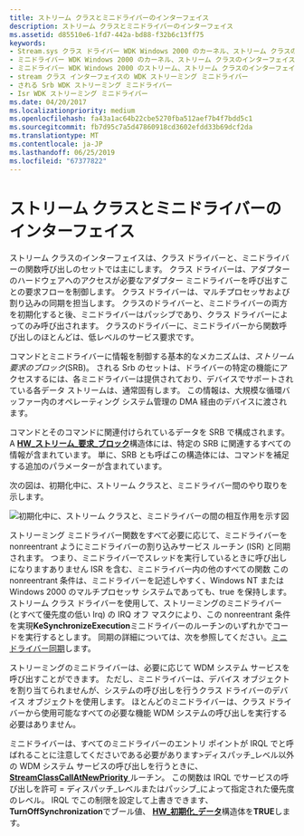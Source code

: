 ```yaml
---
title: ストリーム クラスとミニドライバーのインターフェイス
description: ストリーム クラスとミニドライバーのインターフェイス
ms.assetid: d85510e6-1fd7-442a-bd88-f32b6c13ff75
keywords:
- Stream.sys クラス ドライバー WDK Windows 2000 のカーネル、ストリーム クラスのインターフェイス
- ミニドライバー WDK Windows 2000 のカーネル、ストリーム クラスのインターフェイスのストリーミング
- ミニドライバー WDK Windows 2000 のストリーム、ストリーム クラスのインターフェイス
- stream クラス インターフェイスの WDK ストリーミング ミニドライバー
- される Srb WDK ストリーミング ミニドライバー
- Isr WDK ストリーミング ミニドライバー
ms.date: 04/20/2017
ms.localizationpriority: medium
ms.openlocfilehash: fa43a1ac64b22cbe5270fba512aef7b4f7bdd5c1
ms.sourcegitcommit: fb7d95c7a5d47860918cd3602efdd33b69dcf2da
ms.translationtype: MT
ms.contentlocale: ja-JP
ms.lasthandoff: 06/25/2019
ms.locfileid: "67377822"
---
```

# <a name="stream-class-and-minidriver-interface"></a>ストリーム クラスとミニドライバーのインターフェイス





ストリーム クラスのインターフェイスは、クラス ドライバーと、ミニドライバーの関数呼び出しのセットでは主にします。 クラス ドライバーは、アダプターのハードウェアへのアクセスが必要なアダプター ミニドライバーを呼び出すことの要求フローを制御します。 クラス ドライバーは、マルチプロセッサおよび割り込みの同期を担当します。 クラスのドライバーと、ミニドライバーの両方を初期化すると後、ミニドライバーはパッシブであり、クラス ドライバーによってのみ呼び出されます。 クラスのドライバーに、ミニドライバーから関数呼び出しのほとんどは、低レベルのサービス要求です。

コマンドとミニドライバーに情報を制御する基本的なメカニズムは、*ストリーム要求のブロック*(SRB)。 される Srb のセットは、ドライバーの特定の機能にアクセスするには、各ミニドライバーは提供されており、デバイスでサポートされている各データ ストリームは、通常固有します。 この情報は、大規模な循環バッファー内のオペレーティング システム管理の DMA 経由のデバイスに渡されます。

コマンドとそのコマンドに関連付けられているデータを SRB で構成されます。 A [ **HW\_ストリーム\_要求\_ブロック**](https://docs.microsoft.com/windows-hardware/drivers/ddi/content/strmini/ns-strmini-_hw_stream_request_block)構造体には、特定の SRB に関連するすべての情報が含まれています。 単に、SRB とも呼ばこの構造体には、コマンドを補足する追加のパラメーターが含まれています。

次の図は、初期化中に、ストリーム クラスと、ミニドライバー間のやり取りを示します。

![初期化中に、ストリーム クラスと、ミニドライバーの間の相互作用を示す図](images/stclassi.png)

ストリーミング ミニドライバー関数をすべて必要に応じて、ミニドライバーを nonreentrant ようにミニドライバーの割り込みサービス ルーチン (ISR) と同期されます。 つまり、ミニドライバーでスレッドを実行しているときに呼び出しになりますありません ISR を含む、ミニドライバー内の他のすべての関数 この nonreentrant 条件は、ミニドライバーを記述しやすく、Windows NT または Windows 2000 のマルチプロセッサ システムであっても、true を保持します。 ストリーム クラス ドライバーを使用して、ストリーミングのミニドライバー (とすべて優先度の低い Irq) の IRQ オフ マスクにより、この nonreentrant 条件を実現**KeSynchronizeExecution**ミニドライバーのルーチンのいずれかでコードを実行するとします。 同期の詳細については、次を参照してください。[ミニドライバー同期](minidriver-synchronization.md)します。

ストリーミングのミニドライバーは、必要に応じて WDM システム サービスを呼び出すことができます。 ただし、ミニドライバーは、デバイス オブジェクトを割り当てられませんが、システムの呼び出しを行うクラス ドライバーのデバイス オブジェクトを使用します。 ほとんどのミニドライバーは、クラス ドライバーから使用可能なすべての必要な機能 WDM システムの呼び出しを実行する必要はありません。

ミニドライバーは、すべてのミニドライバーのエントリ ポイントが IRQL でと呼ばれることに注意してくださいである必要があります&gt;ディスパッチ\_レベル以外の WDM システム サービスの呼び出しを行うときに、 [ **StreamClassCallAtNewPriority** ](https://docs.microsoft.com/windows-hardware/drivers/ddi/content/strmini/nf-strmini-streamclasscallatnewpriority)ルーチン。 この関数は IRQL でサービスの呼び出しを許可 = ディスパッチ\_レベルまたはパッシブ\_によって指定された優先度のレベル。 IRQL でこの制限を設定して上書きできます、 **TurnOffSynchronization**でブール値、 [ **HW\_初期化\_データ**](https://docs.microsoft.com/windows-hardware/drivers/ddi/content/strmini/ns-strmini-_hw_initialization_data)構造体を**TRUE**します。

 

 




